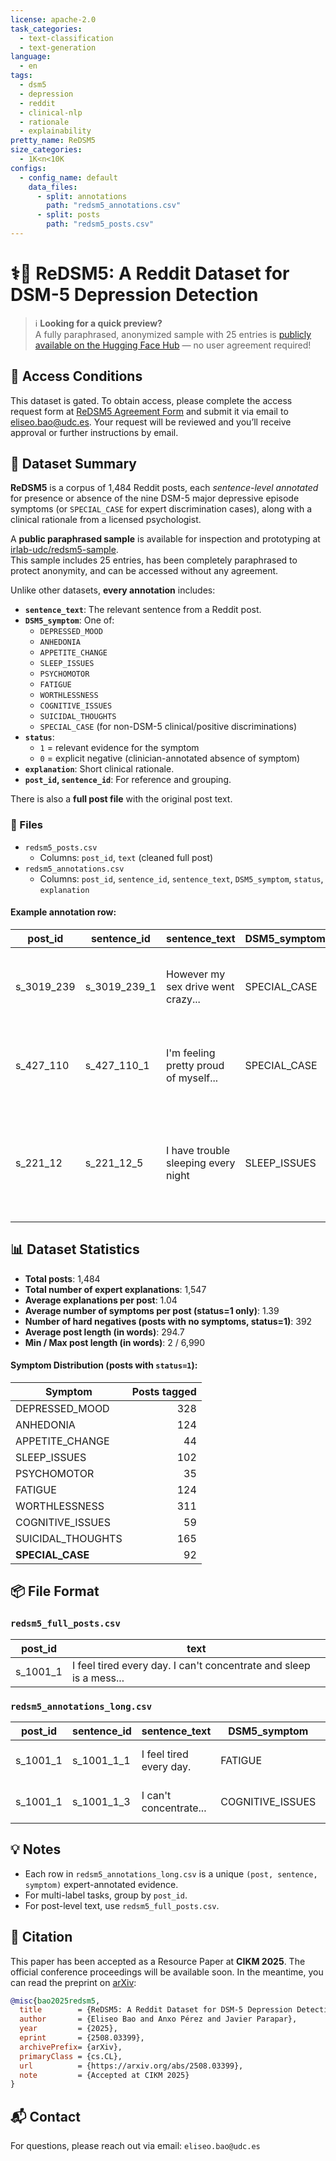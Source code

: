 ```yaml
---
license: apache-2.0
task_categories:
  - text-classification
  - text-generation
language:
  - en
tags:
  - dsm5
  - depression
  - reddit
  - clinical-nlp
  - rationale
  - explainability
pretty_name: ReDSM5
size_categories:
  - 1K<n<10K
configs:
  - config_name: default
    data_files:
      - split: annotations
        path: "redsm5_annotations.csv"
      - split: posts
        path: "redsm5_posts.csv"
---
```


# ⚕️💬 ReDSM5: A Reddit Dataset for DSM-5 Depression Detection

> ℹ️ **Looking for a quick preview?**  
> A fully paraphrased, anonymized sample with 25 entries is [publicly available on the Hugging Face Hub](https://huggingface.co/datasets/irlab-udc/redsm5-sample) — no user agreement required!

## 🚦 Access Conditions

This dataset is gated. To obtain access, please complete the access request form at [ReDSM5 Agreement Form](https://www.irlab.org/ReDSM5_agreement.odt) and submit it via email to [eliseo.bao@udc.es](mailto:eliseo.bao@udc.es). Your request will be reviewed and you’ll receive approval or further instructions by email.

## 📝 Dataset Summary

**ReDSM5** is a corpus of 1,484 Reddit posts, each *sentence-level annotated* for presence or absence of the nine DSM-5 major depressive episode symptoms (or `SPECIAL_CASE` for expert discrimination cases), along with a clinical rationale from a licensed psychologist.

A **public paraphrased sample** is available for inspection and prototyping at [irlab-udc/redsm5-sample](https://huggingface.co/datasets/irlab-udc/redsm5-sample).  
This sample includes 25 entries, has been completely paraphrased to protect anonymity, and can be accessed without any agreement.

Unlike other datasets, **every annotation** includes:
- **`sentence_text`**: The relevant sentence from a Reddit post.
- **`DSM5_symptom`**: One of:
  - `DEPRESSED_MOOD`
  - `ANHEDONIA`
  - `APPETITE_CHANGE`
  - `SLEEP_ISSUES`
  - `PSYCHOMOTOR`
  - `FATIGUE`
  - `WORTHLESSNESS`
  - `COGNITIVE_ISSUES`
  - `SUICIDAL_THOUGHTS`
  - `SPECIAL_CASE` (for non-DSM-5 clinical/positive discriminations)
- **`status`**:  
  - `1` = relevant evidence for the symptom  
  - `0` = explicit negative (clinician-annotated absence of symptom)
- **`explanation`**: Short clinical rationale.
- **`post_id`, `sentence_id`**: For reference and grouping.

There is also a **full post file** with the original post text.

### 📁 Files

- `redsm5_posts.csv`  
  - Columns: `post_id`, `text` (cleaned full post)
- `redsm5_annotations.csv`  
  - Columns: `post_id`, `sentence_id`, `sentence_text`, `DSM5_symptom`, `status`, `explanation`

#### Example annotation row:

| post_id      | sentence_id        | sentence_text                                    | DSM5_symptom   | status | explanation                                                           |
|--------------|-------------------|--------------------------------------------------|---------------|--------|-----------------------------------------------------------------------|
| s_3019_239   | s_3019_239_1      | However my sex drive went crazy...               | SPECIAL_CASE   | 1      | The above statement allows us to affirm that the person...            |
| s_427_110    | s_427_110_1       | I'm feeling pretty proud of myself...            | SPECIAL_CASE   | 1      | The person who writes this post is manifesting positive feelings...   |
| s_221_12     | s_221_12_5        | I have trouble sleeping every night              | SLEEP_ISSUES   | 1      | This statement shows persistent sleep issues matching DSM-5 criteria. |

## 📊 Dataset Statistics

- **Total posts**: 1,484  
- **Total number of expert explanations**: 1,547  
- **Average explanations per post**: 1.04  
- **Average number of symptoms per post (status=1 only)**: 1.39  
- **Number of hard negatives (posts with no symptoms, status=1)**: 392  
- **Average post length (in words)**: 294.7  
- **Min / Max post length (in words)**: 2 / 6,990  

#### Symptom Distribution (posts with `status=1`):

| Symptom                | Posts tagged |
|------------------------|-------------:|
| DEPRESSED_MOOD         | 328          |
| ANHEDONIA              | 124          |
| APPETITE_CHANGE        | 44           |
| SLEEP_ISSUES           | 102          |
| PSYCHOMOTOR            | 35           |
| FATIGUE                | 124          |
| WORTHLESSNESS          | 311          |
| COGNITIVE_ISSUES       | 59           |
| SUICIDAL_THOUGHTS      | 165          |
| **SPECIAL_CASE**       | 92           |

## 📦 File Format

### `redsm5_full_posts.csv`
| post_id    | text                                                                 |
|------------|----------------------------------------------------------------------|
| s_1001_1   | I feel tired every day. I can't concentrate and sleep is a mess...   |

### `redsm5_annotations_long.csv`
| post_id    | sentence_id      | sentence_text             | DSM5_symptom   | status | explanation                                |
|------------|------------------|---------------------------|----------------|--------|---------------------------------------------|
| s_1001_1   | s_1001_1_1       | I feel tired every day.   | FATIGUE        | 1      | Indicates chronic fatigue.                  |
| s_1001_1   | s_1001_1_3       | I can't concentrate...    | COGNITIVE_ISSUES | 1    | Persistent cognitive issues.                |

## 💡 Notes
- Each row in `redsm5_annotations_long.csv` is a unique `(post, sentence, symptom)` expert-annotated evidence.
- For multi-label tasks, group by `post_id`.
- For post-level text, use `redsm5_full_posts.csv`.

## 📝 Citation

This paper has been accepted as a Resource Paper at **CIKM 2025**. The official conference proceedings will be available soon. In the meantime, you can read the preprint on [arXiv](https://www.arxiv.org/abs/2508.03399):

```bibtex
@misc{bao2025redsm5,
  title        = {ReDSM5: A Reddit Dataset for DSM-5 Depression Detection},
  author       = {Eliseo Bao and Anxo Pérez and Javier Parapar},
  year         = {2025},
  eprint       = {2508.03399},
  archivePrefix= {arXiv},
  primaryClass = {cs.CL},
  url          = {https://arxiv.org/abs/2508.03399},
  note         = {Accepted at CIKM 2025}
}
```

## 📬 Contact

For questions, please reach out via email: `eliseo.bao@udc.es`